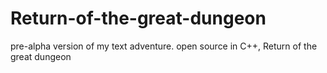 # Return-of-the-great-dungeon
pre-alpha version of my text adventure. open source in C++, Return of the great dungeon
